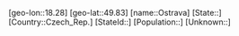 ﻿---
location: [49.83,18.28]
type: City
tags:
- geo/City


SpocWebEntityId: 33180
isDeleted: false
confidential: public

---
[geo-lon::18.28]
[geo-lat::49.83]
[name::Ostrava]
[State::]
[Country::Czech_Rep.]
[StateId::]
[Population::]
[Unknown::]

